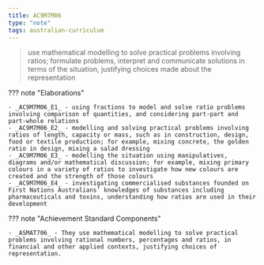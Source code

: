 ```yaml
---
title: AC9M7M06
type: "note"
tags: australian-curriculum
---
```




> use mathematical modelling to solve practical problems involving ratios; formulate problems, interpret and communicate solutions in terms of the situation, justifying choices made about the representation

??? note "Elaborations"

	- _AC9M7M06_E1_ - using fractions to model and solve ratio problems involving comparison of quantities, and considering part-part and part-whole relations
	- _AC9M7M06_E2_ - modelling and solving practical problems involving ratios of length, capacity or mass, such as in construction, design, food or textile production; for example, mixing concrete, the golden ratio in design, mixing a salad dressing
	- _AC9M7M06_E3_ - modelling the situation using manipulatives, diagrams and/or mathematical discussion; for example, mixing primary colours in a variety of ratios to investigate how new colours are created and the strength of those colours
	- _AC9M7M06_E4_ - investigating commercialised substances founded on First Nations Australians’ knowledges of substances including pharmaceuticals and toxins, understanding how ratios are used in their development
??? note "Achievement Standard Components"

	- _ASMAT706_ - They use mathematical modelling to solve practical problems involving rational numbers, percentages and ratios, in financial and other applied contexts, justifying choices of representation.


